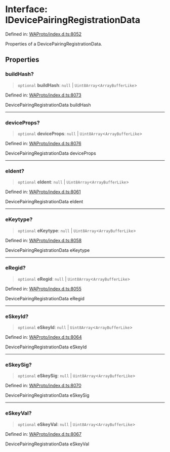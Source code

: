 # Interface: IDevicePairingRegistrationData

Defined in: [WAProto/index.d.ts:8052](https://github.com/Fokusdotid/Baileys/blob/f4c7971f59af0b012f8de667e7a21ae12f7bbf19/WAProto/index.d.ts#L8052)

Properties of a DevicePairingRegistrationData.

## Properties

### buildHash?

> `optional` **buildHash**: `null` \| `Uint8Array`\<`ArrayBufferLike`\>

Defined in: [WAProto/index.d.ts:8073](https://github.com/Fokusdotid/Baileys/blob/f4c7971f59af0b012f8de667e7a21ae12f7bbf19/WAProto/index.d.ts#L8073)

DevicePairingRegistrationData buildHash

***

### deviceProps?

> `optional` **deviceProps**: `null` \| `Uint8Array`\<`ArrayBufferLike`\>

Defined in: [WAProto/index.d.ts:8076](https://github.com/Fokusdotid/Baileys/blob/f4c7971f59af0b012f8de667e7a21ae12f7bbf19/WAProto/index.d.ts#L8076)

DevicePairingRegistrationData deviceProps

***

### eIdent?

> `optional` **eIdent**: `null` \| `Uint8Array`\<`ArrayBufferLike`\>

Defined in: [WAProto/index.d.ts:8061](https://github.com/Fokusdotid/Baileys/blob/f4c7971f59af0b012f8de667e7a21ae12f7bbf19/WAProto/index.d.ts#L8061)

DevicePairingRegistrationData eIdent

***

### eKeytype?

> `optional` **eKeytype**: `null` \| `Uint8Array`\<`ArrayBufferLike`\>

Defined in: [WAProto/index.d.ts:8058](https://github.com/Fokusdotid/Baileys/blob/f4c7971f59af0b012f8de667e7a21ae12f7bbf19/WAProto/index.d.ts#L8058)

DevicePairingRegistrationData eKeytype

***

### eRegid?

> `optional` **eRegid**: `null` \| `Uint8Array`\<`ArrayBufferLike`\>

Defined in: [WAProto/index.d.ts:8055](https://github.com/Fokusdotid/Baileys/blob/f4c7971f59af0b012f8de667e7a21ae12f7bbf19/WAProto/index.d.ts#L8055)

DevicePairingRegistrationData eRegid

***

### eSkeyId?

> `optional` **eSkeyId**: `null` \| `Uint8Array`\<`ArrayBufferLike`\>

Defined in: [WAProto/index.d.ts:8064](https://github.com/Fokusdotid/Baileys/blob/f4c7971f59af0b012f8de667e7a21ae12f7bbf19/WAProto/index.d.ts#L8064)

DevicePairingRegistrationData eSkeyId

***

### eSkeySig?

> `optional` **eSkeySig**: `null` \| `Uint8Array`\<`ArrayBufferLike`\>

Defined in: [WAProto/index.d.ts:8070](https://github.com/Fokusdotid/Baileys/blob/f4c7971f59af0b012f8de667e7a21ae12f7bbf19/WAProto/index.d.ts#L8070)

DevicePairingRegistrationData eSkeySig

***

### eSkeyVal?

> `optional` **eSkeyVal**: `null` \| `Uint8Array`\<`ArrayBufferLike`\>

Defined in: [WAProto/index.d.ts:8067](https://github.com/Fokusdotid/Baileys/blob/f4c7971f59af0b012f8de667e7a21ae12f7bbf19/WAProto/index.d.ts#L8067)

DevicePairingRegistrationData eSkeyVal
